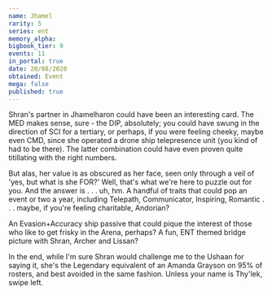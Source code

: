 ```yaml
---
name: Jhamel
rarity: 5
series: ent
memory_alpha:
bigbook_tier: 9
events: 11
in_portal: true
date: 20/08/2020
obtained: Event
mega: false
published: true
---
```


Shran's partner in Jhamelharon could have been an interesting card. The MED makes sense, sure - the DIP, absolutely; you could have swung in the direction of SCI for a tertiary, or perhaps, if you were feeling cheeky, maybe even CMD, since she operated a drone ship telepresence unit (you kind of had to be there). The latter combination could have even proven quite titillating with the right numbers.

But alas, her value is as obscured as her face, seen only through a veil of 'yes, but what is she FOR?' Well, that's what we're here to puzzle out for you. And the answer is . . . uh, hm. A handful of traits that could pop an event or two a year, including Telepath, Communicator, Inspiring, Romantic . . . maybe, if you're feeling charitable, Andorian?

An Evasion+Accuracy ship passive that could pique the interest of those who like to get frisky in the Arena, perhaps? A fun, ENT themed bridge picture with Shran, Archer and Lissan?

In the end, while I'm sure Shran would challenge me to the Ushaan for saying it, she's the Legendary equivalent of an Amanda Grayson on 95% of rosters, and best avoided in the same fashion. Unless your name is Thy'lek, swipe left.
